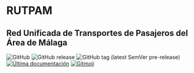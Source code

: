 # RUTPAM<br>
## Red Unificada de Transportes de Pasajeros del Área de Málaga<br>
![GitHub](https://img.shields.io/github/license/nestorlora/rutpam.svg) ![GitHub release](https://img.shields.io/github/release/nestorlora/rutpam.svg) ![GitHub tag (latest SemVer pre-release)](https://img.shields.io/github/tag-pre/nestorlora/rutpam.svg) <br>
[![Última documentación](https://doxdox.org/images/badge-flat.svg)](https://doxdox.org/) 
[![Gitmoji](https://img.shields.io/badge/gitmoji-%20😜%20😍-FFDD67.svg)](https://gitmoji.carloscuesta.me/)
